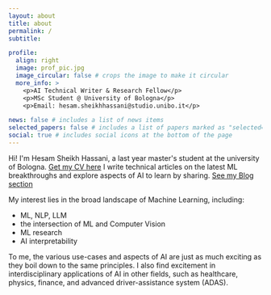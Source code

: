 ```yaml
---
layout: about
title: about
permalink: /
subtitle: 

profile:
  align: right
  image: prof_pic.jpg
  image_circular: false # crops the image to make it circular
  more_info: >
    <p>AI Technical Writer & Research Fellow</p>
    <p>MSc Student @ University of Bologna</p>
    <p>Email: hesam.sheikhhassani@studio.unibo.it</p>

news: false # includes a list of news items
selected_papers: false # includes a list of papers marked as "selected={true}"
social: true # includes social icons at the bottom of the page
---
```

Hi! I'm Hesam Sheikh Hassani, a last year master's student at the university of Bologna. [Get my CV here](https://hesamsheikh.github.io/assets/pdf/CV.pdf) I write technical articles on the latest ML breakthroughs and explore aspects of AI to learn by sharing. [See my Blog section](https://hesamsheikh.github.io/blog/) 

My interest lies in the broad landscape of Machine Learning, including:
- ML, NLP, LLM
- the intersection of ML and Computer Vision
- ML research
- AI interpretability 

To me, the various use-cases and aspects of AI are just as much exciting as they boil down to the same principles. I also find excitement in interdisciplinary applications of AI in other fields, such as healthcare, physics, finance, and advanced driver-assistance system (ADAS). 